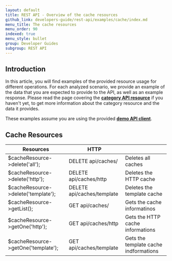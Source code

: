 ```yaml
---
layout: default
title: REST API - Overview of the cache resources
github_link: developers-guide/rest-api/examples/cache/index.md
menu_title: The cache resources
menu_order: 90
indexed: true
menu_style: bullet
group: Developer Guides
subgroup: REST API
---
```


## Introduction

In this article, you will find examples of the provided resource usage for different operations. For each analyzed scenario, we provide an example of the data that you are expected to provide to the API, as well as an example response.
Please read the page covering the **[category API resource](/developers-guide/rest-api/api-resource-categories/)** if you haven't yet, to get more information about the category resource and the data it provides.

These examples assume you are using the provided **[demo API client](/developers-guide/rest-api/#using-the-rest-api-in-your-own-application)**.


## Cache Resources

<table>
    <thead>
    <tr>
        <th>
            <div>Resources</div>
        </th>
        <th >
            <div>HTTP</div>
        </th>
        <th colspan="1">
        </th>
    </tr>
    </thead>
    <tbody>
    <tr>
        <td>
            $cacheResource-&gt;delete('all');
        </td>
        <td>
            DELETE api/caches/
        </td>
        <td colspan="1">
            <div>Deletes all caches</div>
        </td>
    </tr>
    <tr>
        <td>
            $cacheResource-&gt;delete('http');
        </td>
        <td>
            DELETE api/caches/http
        </td>
        <td colspan="1">
            <div>Deletes the HTTP cache</div>
        </td>
    </tr>
    <tr>
        <td>
            $cacheResource-&gt;delete('template');
        </td>
        <td>
            DELETE api/caches/template
        </td>
        <td colspan="1">
            <div>Deletes the template cache</div>
        </td>
    </tr>
    <tr>
        <td>
            $cacheResource-&gt;getList();
        </td>
        <td>
            GET api/caches/
        </td>
        <td colspan="1">
            <div>Gets the cache informatinos</div>
        </td>
    </tr>
    <tr>
        <td colspan="1">
            $cacheResource-&gt;getOne('http'); 
        </td>
        <td colspan="1">
            GET api/caches/http
        </td>
        <td colspan="1">
            <div>Gets the HTTP cache informations</div>
        </td>
    </tr>
    <tr>
        <td colspan="1">
            $cacheResource-&gt;getOne('template');
        </td>
        <td colspan="1">
            GET api/caches/template
        </td>
        <td colspan="1">
            <div>Gets the template cache indformations</div>
        </td>
    </tr>
    </tbody>
</table>
